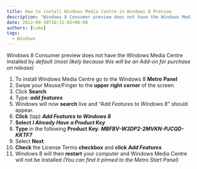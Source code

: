 ```yaml
---
title: How to install Windows Media Centre in Windows 8 Preview
description: "Windows 8 Consumer preview does not have the Windows Media Centre installed by default most likely because this will be an Add-on for purchase on release"
date: 2012-09-30T10:21:03+00:00
authors: [Luke]
tags:
  - Windows
---
```

Windows 8 Consumer preview does not have the Windows Media Centre installed by _default (most likely because this will be an Add-on for purchase on release)_

<ol start="1">
  <li>
    To install Windows Media Centre go to the Windows 8 <strong>Metro</strong> <strong>Panel</strong>
  </li>
  <li>
    Swipe your Mouse/Finger to the <strong>upper</strong> <strong>right</strong> <strong>corner</strong> of the screen.
  </li>
  <li>
    Click <strong>Search</strong>
  </li>
  <li>
    Type: <strong><em>add</em></strong><em> <strong>features</strong></em>
  </li>
  <li>
    Windows will now <strong>search</strong> live and <em>“Add Features to Windows 8”</em> should appear.
  </li>
  <li>
    <strong>Click</strong> (tap) <strong><em>Add Features to Windows 8</em></strong>
  </li>
  <li>
    <strong>Select</strong> <strong><em>I Already Have a Product Key</em></strong>
  </li>
  <li>
    <strong>Type</strong> in the following <strong>Product</strong> <strong>Key</strong>: <strong><em>MBFBV-W3DP2-2MVKN-PJCQD-KKTF7</em></strong>
  </li>
  <li>
    Select <strong>Next</strong>
  </li>
  <li>
    <strong>Check</strong> the License Terms <strong>checkbox</strong> and <strong>click</strong> <strong><em>Add Features</em></strong>
  </li>
  <li>
    Windows 8 will then <strong>restart</strong> your computer and Windows Media Centre will not be installed <em>(You can find it pinned to the Metro Start Panel)</em>
  </li>
</ol>
